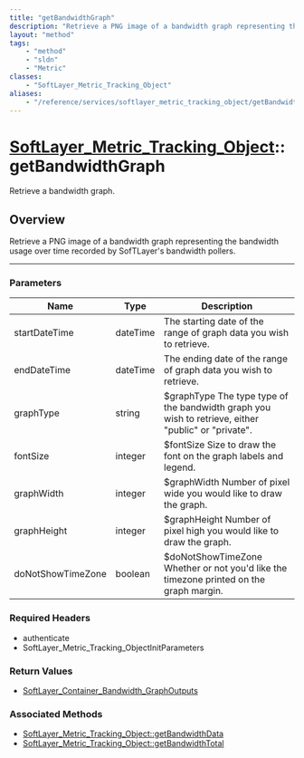 ```yaml
---
title: "getBandwidthGraph"
description: "Retrieve a PNG image of a bandwidth graph representing the bandwidth usage over time recorded by SofTLayer's bandwidth p... "
layout: "method"
tags:
    - "method"
    - "sldn"
    - "Metric"
classes:
    - "SoftLayer_Metric_Tracking_Object"
aliases:
    - "/reference/services/softlayer_metric_tracking_object/getBandwidthGraph"
---
```

# [SoftLayer_Metric_Tracking_Object](/reference/services/SoftLayer_Metric_Tracking_Object)::getBandwidthGraph


Retrieve a bandwidth graph.


## Overview 
Retrieve a PNG image of a bandwidth graph representing the bandwidth usage over time recorded by SofTLayer's bandwidth pollers. 

-----

### Parameters 
|Name | Type | Description |
| --- | --- | --- |
|startDateTime| dateTime| The starting date of the range of graph data you wish to retrieve.|
|endDateTime| dateTime| The ending date of the range of graph data you wish to retrieve.|
|graphType| string| $graphType The type type of the bandwidth graph you wish to retrieve, either "public" or "private".|
|fontSize| integer| $fontSize Size to draw the font on the graph labels and legend.|
|graphWidth| integer| $graphWidth Number of pixel wide you would like to draw the graph.|
|graphHeight| integer| $graphHeight Number of pixel high you would like to draw the graph.|
|doNotShowTimeZone| boolean| $doNotShowTimeZone Whether or not you'd like the timezone printed on the graph margin.|


### Required Headers
* authenticate
* SoftLayer_Metric_Tracking_ObjectInitParameters


### Return Values
* <a href='/reference/datatypes/SoftLayer_Container_Bandwidth_GraphOutputs'>SoftLayer_Container_Bandwidth_GraphOutputs </a>


### Associated Methods

*  [SoftLayer_Metric_Tracking_Object::getBandwidthData](/reference/services/SoftLayer_Metric_Tracking_Object/getBandwidthData )
*  [SoftLayer_Metric_Tracking_Object::getBandwidthTotal](/reference/services/SoftLayer_Metric_Tracking_Object/getBandwidthTotal )





